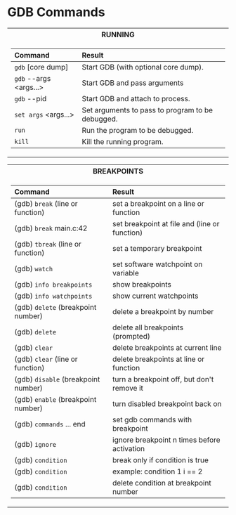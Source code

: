 # GDB Commands

<div>
<table>
<tr><th>RUNNING</th>
<tr><td>

| Command | Result |
| :------ | :----- |
| `gdb` <program> [core dump]           | Start GDB (with optional core dump).                |
| `gdb` --args <program> <args...>      | Start GDB and pass arguments                        |
| `gdb` --pid <pid>                     | Start GDB and attach to process.                    |
| `set args` <args...>                  | Set arguments to pass to program to be debugged.    |
| `run`                                 | Run the program to be debugged.                     |
| `kill`                                | Kill the running program.                           |
</td></tr> </table
</div>
  
<div>
<table>
<tr><th>BREAKPOINTS</th>
<tr><td>

| Command | Result |
| :------ | :----- |
| (gdb) `break` (line or function)                    | set a breakpoint on a line or function            |
| (gdb) `break` main.c:42                             | set breakpoint at file and (line or function)     |
| (gdb) `tbreak` (line or function)                   | set a temporary breakpoint                        |
| (gdb) `watch` <variable>                            | set software watchpoint on variable               |
| (gdb) `info breakpoints`                            | show breakpoints                                  |
| (gdb) `info watchpoints`                            | show current watchpoints                          |
| (gdb) `delete` (breakpoint number)                  | delete a breakpoint by number                     |
| (gdb) `delete`                                      | delete all breakpoints (prompted)                 |
| (gdb) `clear`                                       | delete breakpoints at current line                |
| (gdb) `clear` (line or function)                    | delete breakpoints at line or function            |
| (gdb) `disable` (breakpoint number)                 | turn a breakpoint off, but don't remove it        |
| (gdb) `enable` (breakpoint number)                  | turn disabled breakpoint back on                  |
| (gdb) `commands` <breakpoint number> ... end        | set gdb commands with breakpoint                  |
| (gdb) `ignore` <breakpoint number> <n times>        | ignore breakpoint n times before activation       |
| (gdb) `condition` <breakpoint number> <expression>  | break only if condition is true                   |
| (gdb) `condition` <breakpoint number> <condition>   | example: condition 1 i == 2                       |
| (gdb) `condition` <breakpoint number>               | delete condition at breakpoint number            |
  
</td></tr> </table
</div>










